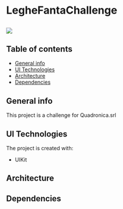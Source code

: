 # LegheFantaChallenge
![](https://img.shields.io/badge/iOS-%3E%3D14.0-blue) 
---
## Table of contents
* [General info](#general-info)
* [UI Technologies](#ui-technologies)
* [Architecture](#architecture)
* [Dependencies](#dependencies)
  
## General info
This project is a challenge for Quadronica.srl

## UI Technologies
The project is created with:
* UIKit
    
## Architecture

## Dependencies
